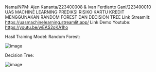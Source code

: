 Nama/NPM: Ajen Kananta/223400008 & Ivan Ferdianto Gani/223400010
UAS MACHINE LEARNING
PREDIKSI RISIKO KARTU KREDIT MENGGUNAKAN RANDOM FOREST DAN DECISION TREE
Link Streamlit: https://uasmachinelearning.streamlit.app/
Link Demo Youtube: https://youtu.be/wEAS2oKA1ho

Hasil Training Model:
Random Forest:

![image](https://github.com/user-attachments/assets/2d8d4409-b80b-4164-8fca-85e6452da292)





Decision Tree:

![image](https://github.com/user-attachments/assets/d44afbe8-fd0b-4d35-b4d6-e9801048d637)
